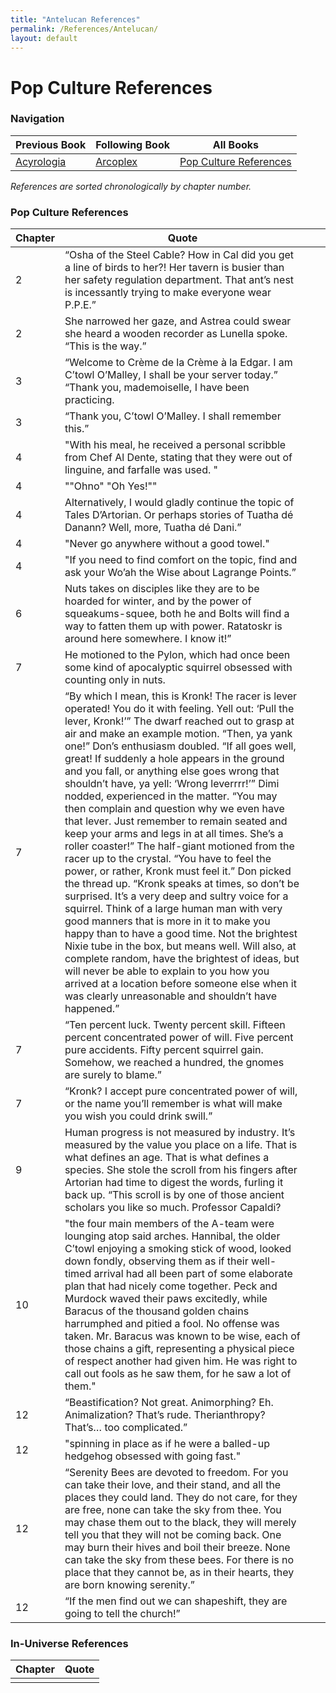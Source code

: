 ```yaml
---
title: "Antelucan References"
permalink: /References/Antelucan/
layout: default
---
```


# Pop Culture References

### Navigation
| Previous Book   | Following Book    | All Books                  |
| ------------ | -------------| ----------------------- |
| [Acyrologia](Acyrologia.md) | [Arcoplex](Arcoplex.md) | [Pop Culture References](../PopCultureReferences.md)                               |


_References are sorted chronologically by chapter number._

### Pop Culture References

| Chapter | Quote                                                                                                                                                                                                                                                                                                                                                                                                                                                                                                                                                                                                                                                                                                                                                                                                                                                                                                                                                                                                                                                                                                                                                                                                                                                                    |     |     |
| ------- | ------------------------------------------------------------------------------------------------------------------------------------------------------------------------------------------------------------------------------------------------------------------------------------------------------------------------------------------------------------------------------------------------------------------------------------------------------------------------------------------------------------------------------------------------------------------------------------------------------------------------------------------------------------------------------------------------------------------------------------------------------------------------------------------------------------------------------------------------------------------------------------------------------------------------------------------------------------------------------------------------------------------------------------------------------------------------------------------------------------------------------------------------------------------------------------------------------------------------------------------------------------------------ | --- | --- |
| 2       | “Osha of the Steel Cable? How in Cal did you get a line of birds to her?! Her tavern is busier than her safety regulation department. That ant’s nest is incessantly trying to make everyone wear P.P.E.”                                                                                                                                                                                                                                                                                                                                                                                                                                                                                                                                                                                                                                                                                                                                                                                                                                                                                                                                                                                                                                                                |     |     |
| 2       | She narrowed her gaze, and Astrea could swear she heard a wooden recorder as Lunella spoke. “This is the way.”                                                                                                                                                                                                                                                                                                                                                                                                                                                                                                                                                                                                                                                                                                                                                                                                                                                                                                                                                                                                                                                                                                                                                           |     |     |
| 3       | “Welcome to Crème de la Crème à la Edgar. I am C’towl O’Malley, I shall be your server today.” “Thank you, mademoiselle, I have been practicing.                                                                                                                                                                                                                                                                                                                                                                                                                                                                                                                                                                                                                                                                                                                                                                                                                                                                                                                                                                                                                                                                                                                         |     |     |
| 3       | “Thank you, C’towl O’Malley. I shall remember this.”                                                                                                                                                                                                                                                                                                                                                                                                                                                                                                                                                                                                                                                                                                                                                                                                                                                                                                                                                                                                                                                                                                                                                                                                                     |     |     |
| 4       | "With his meal, he received a personal scribble from Chef Al Dente, stating that they were out of linguine, and farfalle was used. "                                                                                                                                                                                                                                                                                                                                                                                                                                                                                                                                                                                                                                                                                                                                                                                                                                                                                                                                                                                                                                                                                                                                     |     |     |
| 4       | ""Ohno" "Oh Yes!""                                                                                                                                                                                                                                                                                                                                                                                                                                                                                                                                                                                                                                                                                                                                                                                                                                                                                                                                                                                                                                                                                                                                                                                                                                                       |     |     |
| 4       | Alternatively, I would gladly continue the topic of Tales D’Artorian. Or perhaps stories of Tuatha dé Danann? Well, more, Tuatha dé Dani.”                                                                                                                                                                                                                                                                                                                                                                                                                                                                                                                                                                                                                                                                                                                                                                                                                                                                                                                                                                                                                                                                                                                               |     |     |
| 4       | "Never go anywhere without a good towel."                                                                                                                                                                                                                                                                                                                                                                                                                                                                                                                                                                                                                                                                                                                                                                                                                                                                                                                                                                                                                                                                                                                                                                                                                                |     |     |
| 4       | "If you need to find comfort on the topic, find and ask your Wo’ah the Wise about Lagrange Points.”                                                                                                                                                                                                                                                                                                                                                                                                                                                                                                                                                                                                                                                                                                                                                                                                                                                                                                                                                                                                                                                                                                                                                                      |     |     |
| 6       | Nuts takes on disciples like they are to be hoarded for winter, and by the power of squeakums-squee, both he and Bolts will find a way to fatten them up with power. Ratatoskr is around here somewhere. I know it!”                                                                                                                                                                                                                                                                                                                                                                                                                                                                                                                                                                                                                                                                                                                                                                                                                                                                                                                                                                                                                                                     |     |     |
| 7       | He motioned to the Pylon, which had once been some kind of apocalyptic squirrel obsessed with counting only in nuts.                                                                                                                                                                                                                                                                                                                                                                                                                                                                                                                                                                                                                                                                                                                                                                                                                                                                                                                                                                                                                                                                                                                                                     |     |     |
| 7       | “By which I mean, this is Kronk! The racer is lever operated! You do it with feeling. Yell out: ‘Pull the lever, Kronk!’” The dwarf reached out to grasp at air and make an example motion. “Then, ya yank one!” Don’s enthusiasm doubled. “If all goes well, great! If suddenly a hole appears in the ground and you fall, or anything else goes wrong that shouldn’t have, ya yell: ‘Wrong leverrrr!’” Dimi nodded, experienced in the matter. “You may then complain and question why we even have that lever. Just remember to remain seated and keep your arms and legs in at all times. She’s a roller coaster!” The half-giant motioned from the racer up to the crystal. “You have to feel the power, or rather, Kronk must feel it.” Don picked the thread up. “Kronk speaks at times, so don’t be surprised. It’s a very deep and sultry voice for a squirrel. Think of a large human man with very good manners that is more in it to make you happy than to have a good time. Not the brightest Nixie tube in the box, but means well. Will also, at complete random, have the brightest of ideas, but will never be able to explain to you how you arrived at a location before someone else when it was clearly unreasonable and shouldn’t have happened.” |     |     |
| 7       | “Ten percent luck. Twenty percent skill. Fifteen percent concentrated power of will. Five percent pure accidents. Fifty percent squirrel gain. Somehow, we reached a hundred, the gnomes are surely to blame.”                                                                                                                                                                                                                                                                                                                                                                                                                                                                                                                                                                                                                                                                                                                                                                                                                                                                                                                                                                                                                                                           |     |     |
| 7       | “Kronk? I accept pure concentrated power of will, or the name you’ll remember is what will make you wish you could drink swill.”                                                                                                                                                                                                                                                                                                                                                                                                                                                                                                                                                                                                                                                                                                                                                                                                                                                                                                                                                                                                                                                                                                                                         |     |     |
| 9       | Human progress is not measured by industry. It’s measured by the value you place on a life. That is what defines an age. That is what defines a species. She stole the scroll from his fingers after Artorian had time to digest the words, furling it back up. “This scroll is by one of those ancient scholars you like so much. Professor Capaldi?                                                                                                                                                                                                                                                                                                                                                                                                                                                                                                                                                                                                                                                                                                                                                                                                                                                                                                                    |     |     |
| 10      | "the four main members of the A-team were lounging atop said arches. Hannibal, the older C’towl enjoying a smoking stick of wood, looked down fondly, observing them as if their well-timed arrival had all been part of some elaborate plan that had nicely come together. Peck and Murdock waved their paws excitedly, while Baracus of the thousand golden chains harrumphed and pitied a fool. No offense was taken. Mr. Baracus was known to be wise, each of those chains a gift, representing a physical piece of respect another had given him. He was right to call out fools as he saw them, for he saw a lot of them."                                                                                                                                                                                                                                                                                                                                                                                                                                                                                                                                                                                                                                        |     |     |
| 12      | “Beastification? Not great. Animorphing? Eh. Animalization? That’s rude. Therianthropy? That’s… too complicated.”                                                                                                                                                                                                                                                                                                                                                                                                                                                                                                                                                                                                                                                                                                                                                                                                                                                                                                                                                                                                                                                                                                                                                        |     |     |
| 12      | "spinning in place as if he were a balled-up hedgehog obsessed with going fast."                                                                                                                                                                                                                                                                                                                                                                                                                                                                                                                                                                                                                                                                                                                                                                                                                                                                                                                                                                                                                                                                                                                                                                                         |     |     |
| 12      | “Serenity Bees are devoted to freedom. For you can take their love, and their stand, and all the places they could land. They do not care, for they are free, none can take the sky from thee. You may chase them out to the black, they will merely tell you that they will not be coming back. One may burn their hives and boil their breeze. None can take the sky from these bees. For there is no place that they cannot be, as in their hearts, they are born knowing serenity.”                                                                                                                                                                                                                                                                                                                                                                                                                                                                                                                                                                                                                                                                                                                                                                                  |     |     |
| 12      | “If the men find out we can shapeshift, they are going to tell the church!”                                                                                                                                                                                                                                                                                                                                                                                                                                                                                                                                                                                                                                                                                                                                                                                                                                                                                                                                                                                                                                                                                                                                                                                                                                                                         |     |     |


### In-Universe References

| Chapter | Quote                                                                                                                                                                                                                                                                                                                                                                                                                                                                                                                                                                                                                                                                                                                                                                                                                                                                                                                                                                                                                                                                                                                                                                                    |
| ------- | ----------------------------------------------------------------- |
|        |                                                                                                                                                                                                                                                                                                                                                                                                                                                                                                                                                                                                                                                                                                                                                                                                                                            |
